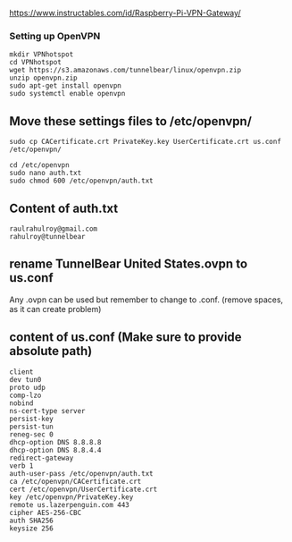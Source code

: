 https://www.instructables.com/id/Raspberry-Pi-VPN-Gateway/

### Setting up OpenVPN
    mkdir VPNhotspot
    cd VPNhotspot
    wget https://s3.amazonaws.com/tunnelbear/linux/openvpn.zip
    unzip openvpn.zip
    sudo apt-get install openvpn
    sudo systemctl enable openvpn


## Move these settings files to /etc/openvpn/
    sudo cp CACertificate.crt PrivateKey.key UserCertificate.crt us.conf /etc/openvpn/
    
    cd /etc/openvpn
    sudo nano auth.txt
    sudo chmod 600 /etc/openvpn/auth.txt

## Content of auth.txt
    raulrahulroy@gmail.com
    rahulroy@tunnelbear

## rename TunnelBear United States.ovpn to us.conf
Any .ovpn can be used but remember to change to .conf. (remove spaces, as it can create problem)
    
## content of us.conf (Make sure to provide absolute path)
    client
    dev tun0
    proto udp
    comp-lzo
    nobind
    ns-cert-type server
    persist-key
    persist-tun
    reneg-sec 0
    dhcp-option DNS 8.8.8.8
    dhcp-option DNS 8.8.4.4
    redirect-gateway
    verb 1
    auth-user-pass /etc/openvpn/auth.txt
    ca /etc/openvpn/CACertificate.crt
    cert /etc/openvpn/UserCertificate.crt
    key /etc/openvpn/PrivateKey.key
    remote us.lazerpenguin.com 443
    cipher AES-256-CBC
    auth SHA256
    keysize 256


    
